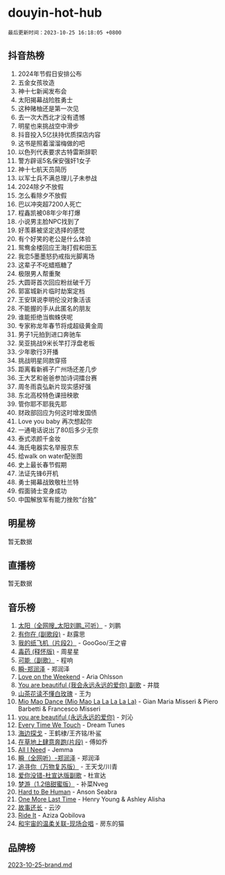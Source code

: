 # douyin-hot-hub

`最后更新时间：2023-10-25 16:18:05 +0800`

## 抖音热榜

1. 2024年节假日安排公布
1. 五金女孩妆造
1. 神十七新闻发布会
1. 太阳揭幕战险胜勇士
1. 这种赌柚还是第一次见
1. 去一次大西北才没有遗憾
1. 明星也来挑战空中滑步
1. 抖音投入5亿扶持优质探店内容
1. 这书是照着溜溜梅做的吧
1. 以色列代表要求古特雷斯辞职
1. 警方辟谣5名保安强奸1女子
1. 神十七航天员简历
1. 以军士兵不满总理儿子未参战
1. 2024除夕不放假
1. 怎么看除夕不放假
1. 巴以冲突超7200人死亡
1. 程鑫凯被08年少年打爆
1. 小说男主脸NPC找到了
1. 好羡慕被坚定选择的感觉
1. 有个好笑的老公是什么体验
1. 鸳鸯金楼回应王海打假和田玉
1. 我恋5墨墨怒扔戒指光脚离场
1. 这辈子不吃蜡瓶糖了
1. 极限男人帮重聚
1. 大圆哥首次回应粉丝破千万
1. 郭富城新片临时劫案定档
1. 王安琪说李明伦没对象活该
1. 不能握的手从此匿名的朋友
1. 谁能拒绝当蜘蛛侠呢
1. 专家称龙年春节将成超级黄金周
1. 男子1元拍到进口奔驰车
1. 吴亚挑战9米长竿打浮盘老板
1. 少年歌行3开播
1. 挑战明星同款穿搭
1. 距离看新裤子广州场还差几步
1. 王大艺和爸爸参加诗词擂台赛
1. 周冬雨袁弘新片现实感好强
1. 东北高校特色课扭秧歌
1. 管你耶不耶我先耶
1. 财政部回应为何这时增发国债
1. Love you baby 再次想起你
1. 一通电话说出了80后多少无奈
1. 泰式浓颜千金妆
1. 海氏电器实名举报京东
1. 给walk on water配张图
1. 史上最长春节假期
1. 法证先锋6开机
1. 勇士揭幕战致敬杜兰特
1. 假面骑士变身成功
1. 中国解放军有能力挫败“台独”

## 明星榜

暂无数据

## 直播榜

暂无数据

## 音乐榜

1. [太阳（全网搜_太阳刘鹏_可听）](https://sf3-cdn-tos.douyinstatic.com/obj/tos-cn-ve-2774/ogWbyIQnlBFImVbeDocRdCIYtBHlbJXgfZMvgz) - 刘鹏
1. [有你在 (副歌段)](https://sf6-cdn-tos.douyinstatic.com/obj/tos-cn-ve-2774/o8zImmNsI8B0yfAW5FKAB1oBhkMAlIrwsZEi1V) - 赵露思
1. [我的纸飞机（片段2）](https://sf6-cdn-tos.douyinstatic.com/obj/tos-cn-ve-2774/oM2ZrKcg2CD5AeRB2gkeXOFB1IxAGJdZPazYHf) - GooGoo/王之睿
1. [毒药 (释怀版)](https://sf6-cdn-tos.douyinstatic.com/obj/tos-cn-ve-2774/oYILMEAzspdZBIzy4frJNB8ZHPHWAhiwowd4Ad) - 周星星
1. [可能（副歌）](https://sf3-cdn-tos.douyinstatic.com/obj/tos-cn-ve-2774/cde1731888894259b333569393c2fb51) - 程响
1. [瞬-郑润泽](https://sf6-cdn-tos.douyinstatic.com/obj/tos-cn-ve-2774/oYXHIohzvbNAzBhHgyksWpRM4bfkDsBdBDAynw) - 郑润泽
1. [Love on the Weekend](https://sf3-cdn-tos.douyinstatic.com/obj/tos-cn-ve-2774/o4tVQen5ZtBZEMlD1CDIepBC2OigkU1KQkb1vd) - Aria Ohlsson
1. [You are beautiful (我会永远永远的爱你) 副歌](https://sf3-cdn-tos.douyinstatic.com/obj/tos-cn-ve-2774/o4NlnjbBAIAhg5wOCWzJoyMzkIqGxYsR7f3W4Q) - 井胧
1. [山茶花读不懂白玫瑰](https://sf6-cdn-tos.douyinstatic.com/obj/tos-cn-ve-2774/osfn8B7DktrRHEPJgPCfDbw7QDQEkwC16BxZg9) - 王为
1. [Mio Mao Dance (Mio Mao La La La La La)](https://sf6-cdn-tos.douyinstatic.com/obj/tos-cn-ve-2774/owhJZ1sWIABNvU3gOxlwztm0oAfMK58zHXT8GM) - Gian Maria Misseri & Piero Barbetti & Francesco Misseri
1. [you are beautiful (永远永远的爱你)](https://sf3-cdn-tos.douyinstatic.com/obj/tos-cn-ve-2774/7f5e088a940e42b487e76fd10d0ffcfd) - 刘沁
1. [Every Time We Touch](https://sf6-cdn-tos.douyinstatic.com/obj/tos-cn-ve-2774/ogN6lUKQeBBfEVhIOMikG1CcJjugxk1tztZyhP) - Dream Tunes
1. [海边探戈](https://sf6-cdn-tos.douyinstatic.com/obj/tos-cn-ve-2774/os9gE0VQCGqt6VQkZDyBBYvfSDY0QFe3vVmubn) - 王鹤棣/王齐铭/朴鲨
1. [在草地上肆意奔跑(片段)](https://sf6-cdn-tos.douyinstatic.com/obj/tos-cn-ve-2774/8831d494742f45dabdfa8adb8b817259) - 傅如乔
1. [All I Need](https://sf3-cdn-tos.douyinstatic.com/obj/tos-cn-ve-2774/e8b55ca1d1fa4f90a60c22b8ece170ac) - Jemma
1. [瞬（全网听）-郑润泽](https://sf6-cdn-tos.douyinstatic.com/obj/tos-cn-ve-2774/o4Vb9eJZClCZTnRQYy0BRSeHGrDtrkrQgIBvQt) - 郑润泽
1. [追寻你（万物复苏版）](https://sf3-cdn-tos.douyinstatic.com/obj/tos-cn-ve-2774/oYeAZJsbjIDit9APmBg8u6uDUQnHmoCf3gbo74) - 王天戈/川青
1. [爱你没错-杜宣达版副歌](https://sf3-cdn-tos.douyinstatic.com/obj/tos-cn-ve-2774/oUm8ctBZQfZQ4jUNWbseSYV0lZDsWn6LCODgCB) - 杜宣达
1. [梦游（1.2倍甜蜜版）](https://sf3-cdn-tos.douyinstatic.com/obj/tos-cn-ve-2774/o4gyAUm8hwufoEABmwVIiQtHsFuGzAEEWtNMzo) - 补菜Nveg
1. [Hard to Be Human](https://sf6-cdn-tos.douyinstatic.com/obj/tos-cn-ve-2774/oQItaej4rB1rBfnJUbKPlQOgDWvSUWRy814CZl) - Anson Seabra
1. [One More Last Time](https://sf6-cdn-tos.douyinstatic.com/obj/tos-cn-ve-2774/oAzTlo0LUAdCAIhjktsKWcLAEUKmZwGcOoB1fy) - Henry Young & Ashley Alisha
1. [故事还长](https://sf3-cdn-tos.douyinstatic.com/obj/tos-cn-ve-2774/30a26758c8594f0ab81ac675c33ee2c5) - 云汐
1. [Ride It](https://sf6-cdn-tos.douyinstatic.com/obj/tos-cn-ve-2774/oMZDIYec6eQynQyWBQnCM11DZzkgnBPtBpD4bi) - Aziza Qobilova
1. [和宇宙的温柔关联-现场合唱](https://sf3-cdn-tos.douyinstatic.com/obj/tos-cn-ve-2774/o0hONGDYQBgk0e5bqDeQOonVmncA6tC2nBwZLT) - 房东的猫

## 品牌榜

[2023-10-25-brand.md](2023-10-25-brand.md)
